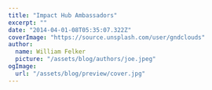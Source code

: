 ```yaml
---
title: "Impact Hub Ambassadors"
excerpt: ""
date: "2014-04-01-08T05:35:07.322Z"
coverImage: "https://source.unsplash.com/user/gndclouds"
author:
  name: William Felker
  picture: "/assets/blog/authors/joe.jpeg"
ogImage:
  url: "/assets/blog/preview/cover.jpg"
---
```

